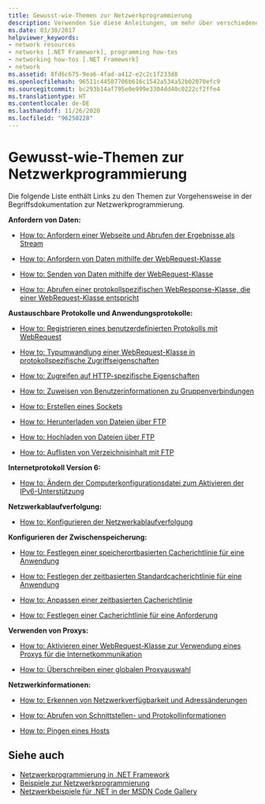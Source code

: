 ```yaml
---
title: Gewusst-wie-Themen zur Netzwerkprogrammierung
description: Verwenden Sie diese Anleitungen, um mehr über verschiedene Facetten der Netzwerkprogrammierung im .NET Framework zu erfahren.
ms.date: 03/30/2017
helpviewer_keywords:
- network resources
- networks [.NET Framework], programming how-tos
- networking how-tos [.NET Framework]
- network
ms.assetid: 8fd6c675-9ea6-4fad-a412-e2c2c1f233d8
ms.openlocfilehash: 96511c44507706b616c1542a534a52b02070efc9
ms.sourcegitcommit: bc293b14af795e0e999e3304dd40c0222cf2ffe4
ms.translationtype: HT
ms.contentlocale: de-DE
ms.lasthandoff: 11/26/2020
ms.locfileid: "96250228"
---
```

# <a name="network-programming-how-to-topics"></a>Gewusst-wie-Themen zur Netzwerkprogrammierung

Die folgende Liste enthält Links zu den Themen zur Vorgehensweise in der Begriffsdokumentation zur Netzwerkprogrammierung.  
  
 **Anfordern von Daten:**  
  
- [How to: Anfordern einer Webseite und Abrufen der Ergebnisse als Stream](how-to-request-a-web-page-and-retrieve-the-results-as-a-stream.md)  
  
- [How to: Anfordern von Daten mithilfe der WebRequest-Klasse](how-to-request-data-using-the-webrequest-class.md)  
  
- [How to: Senden von Daten mithilfe der WebRequest-Klasse](how-to-send-data-using-the-webrequest-class.md)  
  
- [How to: Abrufen einer protokollspezifischen WebResponse-Klasse, die einer WebRequest-Klasse entspricht](how-to-retrieve-a-protocol-specific-webresponse-that-matches-a-webrequest.md)  
  
 **Austauschbare Protokolle und Anwendungsprotokolle:**  
  
- [How to: Registrieren eines benutzerdefinierten Protokolls mit WebRequest](how-to-register-a-custom-protocol-using-webrequest.md)  
  
- [How to: Typumwandlung einer WebRequest-Klasse in protokollspezifische Zugriffseigenschaften](how-to-typecast-a-webrequest-to-access-protocol-specific-properties.md)  
  
- [How to: Zugreifen auf HTTP-spezifische Eigenschaften](how-to-access-http-specific-properties.md)  
  
- [How to: Zuweisen von Benutzerinformationen zu Gruppenverbindungen](how-to-assign-user-information-to-group-connections.md)  
  
- [How to: Erstellen eines Sockets](how-to-create-a-socket.md)  
  
- [How to: Herunterladen von Dateien über FTP](how-to-download-files-with-ftp.md)  
  
- [How to: Hochladen von Dateien über FTP](how-to-upload-files-with-ftp.md)  
  
- [How to: Auflisten von Verzeichnisinhalt mit FTP](how-to-list-directory-contents-with-ftp.md)  
  
 **Internetprotokoll Version 6:**  
  
- [How to: Ändern der Computerkonfigurationsdatei zum Aktivieren der IPv6-Unterstützung](how-to-modify-the-computer-configuration-file-to-enable-ipv6-support.md)  
  
 **Netzwerkablaufverfolgung:**  
  
- [How to: Konfigurieren der Netzwerkablaufverfolgung](how-to-configure-network-tracing.md)  
  
 **Konfigurieren der Zwischenspeicherung:**  
  
- [How to: Festlegen einer speicherortbasierten Cacherichtlinie für eine Anwendung](how-to-set-a-location-based-cache-policy-for-an-application.md)  
  
- [How to: Festlegen der zeitbasierten Standardcacherichtlinie für eine Anwendung](how-to-set-the-default-time-based-cache-policy-for-an-application.md)  
  
- [How to: Anpassen einer zeitbasierten Cacherichtlinie](how-to-customize-a-time-based-cache-policy.md)  
  
- [How to: Festlegen einer Cacherichtlinie für eine Anforderung](how-to-set-cache-policy-for-a-request.md)  
  
 **Verwenden von Proxys:**  
  
- [How to: Aktivieren einer WebRequest-Klasse zur Verwendung eines Proxys für die Internetkommunikation](how-to-enable-a-webrequest-to-use-a-proxy-to-communicate-with-the-internet.md)  
  
- [How to: Überschreiben einer globalen Proxyauswahl](how-to-override-a-global-proxy-selection.md)  
  
 **Netzwerkinformationen:**  
  
- [How to: Erkennen von Netzwerkverfügbarkeit und Adressänderungen](how-to-detect-network-availability-and-address-changes.md)  
  
- [How to: Abrufen von Schnittstellen- und Protokollinformationen](how-to-get-interface-and-protocol-information.md)  
  
- [How to: Pingen eines Hosts](how-to-ping-a-host.md)  
  
## <a name="see-also"></a>Siehe auch

- [Netzwerkprogrammierung in .NET Framework](index.md)
- [Beispiele zur Netzwerkprogrammierung](network-programming-samples.md)
- [Netzwerkbeispiele für .NET in der MSDN Code Gallery](https://code.msdn.microsoft.com/Wiki/View.aspx?ProjectName=nclsamples)
